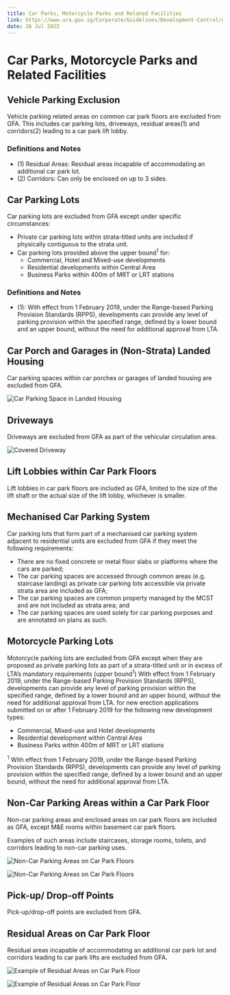 ```yaml
---
title: Car Parks, Motorcycle Parks and Related Facilities
link: https://www.ura.gov.sg/Corporate/Guidelines/Development-Control/gross-floor-area/GFA/CarParkMotorcycleParksandRelatedFacilities
date: 26 Jul 2023
---
```


# Car Parks, Motorcycle Parks and Related Facilities

## Vehicle Parking Exclusion

Vehicle parking related areas on common car park floors are excluded from GFA. This includes car parking lots, driveways, residual areas(1) and corridors(2) leading to a car park lift lobby.

### Definitions and Notes

- (1) Residual Areas: Residual areas incapable of accommodating an additional car park lot.
- (2) Corridors: Can only be enclosed on up to 3 sides.

## Car Parking Lots

Car parking lots are excluded from GFA except under specific circumstances:

- Private car parking lots within strata-titled units are included if physically contiguous to the strata unit.
- Car parking lots provided above the upper bound<sup>1</sup> for:
  - Commercial, Hotel and Mixed-use developments
  - Residential developments within Central Area
  - Business Parks within 400m of MRT or LRT stations

### Definitions and Notes

- (1): With effect from 1 February 2019, under the Range-based Parking Provision Standards (RPPS), developments can provide any level of parking provision within the specified range, defined by a lower bound and an upper bound, without the need for additional approval from LTA.

## Car Porch and Garages in (Non-Strata) Landed Housing

Car parking spaces within car porches or garages of landed housing are excluded from GFA.

![Car Parking Space in Landed Housing](https://www.ura.gov.sg/-/media/Corporate/Guidelines/Development-control/GFA/GFA-68-Car-Porch-in-Landed-Housing_final.jpg?h=549&w=1000)

## Driveways

Driveways are excluded from GFA as part of the vehicular circulation area.

![Covered Driveway](https://www.ura.gov.sg/-/media/Corporate/Guidelines/Development-control/GFA/GFA-34-Covered-driveway-n-leftover-landscaped-areas_final.jpg?h=779&w=1000)

## Lift Lobbies within Car Park Floors

Lift lobbies in car park floors are included as GFA, limited to the size of the lift shaft or the actual size of the lift lobby, whichever is smaller.

## Mechanised Car Parking System

Car parking lots that form part of a mechanised car parking system adjacent to residential units are excluded from GFA if they meet the following requirements:

- There are no fixed concrete or metal floor slabs or platforms where the cars are parked;
- The car parking spaces are accessed through common areas (e.g. staircase landing) as private car parking lots accessible via private strata area are included as GFA;
- The car parking spaces are common property managed by the MCST and are not included as strata area; and
- The car parking spaces are used solely for car parking purposes and are annotated on plans as such.

## Motorcycle Parking Lots

Motorcycle parking lots are excluded from GFA except when they are proposed as private parking lots as part of a strata-titled unit or in excess of LTA’s mandatory requirements (upper bound<sup>1</sup>) With effect from 1 February 2019, under the Range-based Parking Provision Standards (RPPS), developments can provide any level of parking provision within the specified range, defined by a lower bound and an upper bound, without the need for additional approval from LTA. for new erection applications submitted on or after 1 February 2019 for the following new development types:

- Commercial, Mixed-use and Hotel developments
- Residential development within Central Area
- Business Parks within 400m of MRT or LRT stations

<sup>1</sup> With effect from 1 February 2019, under the Range-based Parking Provision Standards (RPPS), developments can provide any level of parking provision within the specified range, defined by a lower bound and an upper bound, without the need for additional approval from LTA.

## Non-Car Parking Areas within a Car Park Floor

Non-car parking areas and enclosed areas on car park floors are included as GFA, except M&E rooms within basement car park floors.

Examples of such areas include staircases, storage rooms, toilets, and corridors leading to non-car parking uses.

![Non-Car Parking Areas on Car Park Floors](https://www.ura.gov.sg/-/media/Corporate/Guidelines/Development-control/GFA/GFA-31-Car-Park-Floors-Integrated-with-Other-Usesv501-final.jpg?h=2603&w=auto)

![Non-Car Parking Areas on Car Park Floors](https://www.ura.gov.sg/-/media/Corporate/Guidelines/Development-control/GFA/GFA-32-Corridors-from-car-park-on-mixed-use-floorsv501-amend-colour.jpg)

## Pick-up/ Drop-off Points

Pick-up/drop-off points are excluded from GFA.

## Residual Areas on Car Park Floor

Residual areas incapable of accommodating an additional car park lot and corridors leading to car park lifts are excluded from GFA.

![Example of Residual Areas on Car Park Floor](https://www.ura.gov.sg/-/media/Corporate/Guidelines/Development-control/GFA/GFA-30A-car-park-residual-spaces_columns.jpg?h=523&w=800)

![Example of Residual Areas on Car Park Floor](https://www.ura.gov.sg/-/media/Corporate/Guidelines/Development-control/GFA/GFA-30B-car-park-residual-spaces_columns.jpg?h=503&w=800)
